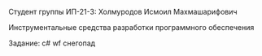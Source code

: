 Студент группы ИП-21-3: Холмуродов Исмоил Махмашарифович


Инструментальные средства разработки программного обеспечения


Задание: c# wf снегопад
